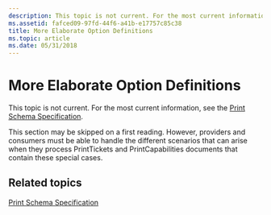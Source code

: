 ```yaml
---
description: This topic is not current. For the most current information, see the Print Schema Specification.
ms.assetid: fafced09-97fd-44f6-a41b-e17757c85c38
title: More Elaborate Option Definitions
ms.topic: article
ms.date: 05/31/2018
---
```


# More Elaborate Option Definitions

This topic is not current. For the most current information, see the [Print Schema Specification](https://download.microsoft.com/download/D/E/C/DECA6E6B-3E81-48E7-B7EF-6D92A547D03C/print-schema-spec-2-0.zip).

This section may be skipped on a first reading. However, providers and consumers must be able to handle the different scenarios that can arise when they process PrintTickets and PrintCapabilities documents that contain these special cases.

## Related topics

<dl> <dt>

[Print Schema Specification](https://download.microsoft.com/download/D/E/C/DECA6E6B-3E81-48E7-B7EF-6D92A547D03C/print-schema-spec-2-0.zip)
</dt> </dl>

 

 



